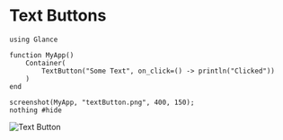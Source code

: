 # Text Buttons

``` @example TextButtonExample
using Glance

function MyApp()
    Container(
        TextButton("Some Text", on_click=() -> println("Clicked"))
    )
end

screenshot(MyApp, "textButton.png", 400, 150);
nothing #hide
```

![Text Button](textButton.png)
